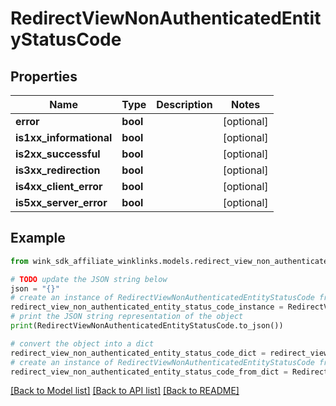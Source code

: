 # RedirectViewNonAuthenticatedEntityStatusCode


## Properties

Name | Type | Description | Notes
------------ | ------------- | ------------- | -------------
**error** | **bool** |  | [optional] 
**is1xx_informational** | **bool** |  | [optional] 
**is2xx_successful** | **bool** |  | [optional] 
**is3xx_redirection** | **bool** |  | [optional] 
**is4xx_client_error** | **bool** |  | [optional] 
**is5xx_server_error** | **bool** |  | [optional] 

## Example

```python
from wink_sdk_affiliate_winklinks.models.redirect_view_non_authenticated_entity_status_code import RedirectViewNonAuthenticatedEntityStatusCode

# TODO update the JSON string below
json = "{}"
# create an instance of RedirectViewNonAuthenticatedEntityStatusCode from a JSON string
redirect_view_non_authenticated_entity_status_code_instance = RedirectViewNonAuthenticatedEntityStatusCode.from_json(json)
# print the JSON string representation of the object
print(RedirectViewNonAuthenticatedEntityStatusCode.to_json())

# convert the object into a dict
redirect_view_non_authenticated_entity_status_code_dict = redirect_view_non_authenticated_entity_status_code_instance.to_dict()
# create an instance of RedirectViewNonAuthenticatedEntityStatusCode from a dict
redirect_view_non_authenticated_entity_status_code_from_dict = RedirectViewNonAuthenticatedEntityStatusCode.from_dict(redirect_view_non_authenticated_entity_status_code_dict)
```
[[Back to Model list]](../README.md#documentation-for-models) [[Back to API list]](../README.md#documentation-for-api-endpoints) [[Back to README]](../README.md)


